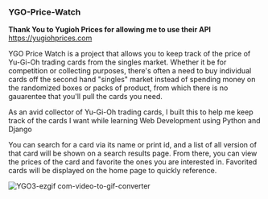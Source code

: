 ### YGO-Price-Watch

**Thank You to Yugioh Prices for allowing me to use their API**
https://yugiohprices.com 



YGO Price Watch is a project that allows you to keep track of the price of Yu-Gi-Oh trading cards from the singles market. Whether it be for competition or collecting purposes, there's often a need to buy individual cards off the second hand "singles" market instead of spending money on the randomized boxes or packs of product, from which there is no gauarentee that you'll pull the cards you need.

As an avid collector of Yu-Gi-Oh trading cards, I built this to help me keep track of the cards I want while learning Web Development using Python and Django

You can search for a card via its name or print id, and a list of all version of that card will be shown on a search results page. From there, you can view the prices of the card and favorite the ones you are interested in. Favorited cards will be displayed on the home page to quickly reference.

![YGO3-ezgif com-video-to-gif-converter](https://github.com/allthingsfrogs/YGO-Price-Watch/assets/80496032/5048ec74-7c6b-4567-a6e7-8843b85764d9)

